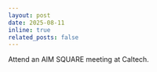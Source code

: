```yaml
---
layout: post
date: 2025-08-11
inline: true
related_posts: false
---
```


Attend an AIM SQUARE meeting at Caltech. 

